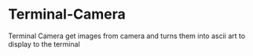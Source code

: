 # Terminal-Camera

Terminal Camera get images from camera and turns them into ascii art to display to the terminal
